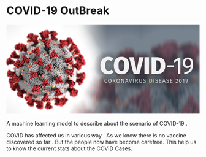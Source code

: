 # COVID-19 OutBreak

![1](1.png)

A machine learning model to describe about the scenario of COVID-19 . 

COVID has affected us in various way . As we know there is no vaccine discovered so far . But the people now have become carefree. This help us to know the current stats about the COVID Cases.



